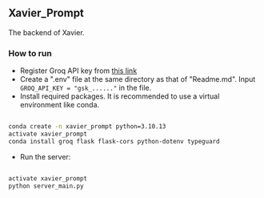 ## Xavier_Prompt

The backend of Xavier.

### How to run

- Register Groq API key from [this link](https://console.groq.com/)
- Create a ".env" file at the same directory as that of "Readme.md". Input `GROQ_API_KEY = "gsk_......"` in the file.
- Install required packages. It is recommended to use a virtual environment like conda.

```bash

conda create -n xavier_prompt python=3.10.13
activate xavier_prompt
conda install groq flask flask-cors python-dotenv typeguard

```

- Run the server:

```bash

activate xavier_prompt
python server_main.py

```